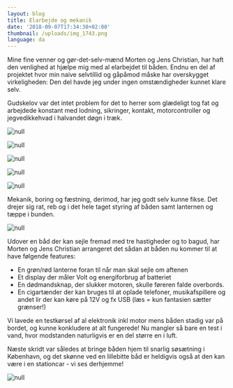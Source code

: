 ```yaml
---
layout: blog
title: Elarbejde og mekanik
date: '2018-09-07T17:34:30+02:00'
thumbnail: /uploads/img_1743.png
language: da
---
```

Mine fine venner og gør-det-selv-mænd Morten og Jens Christian, har haft den venlighed at hjælpe mig med al elarbejdet til båden. Endnu en del af projektet hvor min naive selvtillid og gåpåmod måske har overskygget virkeligheden: Den del  havde jeg under ingen omstændigheder kunnet klare selv. 

Gudskelov var det intet problem for det to herrer som glædeligt tog fat og arbejdede konstant med lodning, sikringer, kontakt, motorcontroller og jegvedikkehvad i halvandet døgn i træk.

![null](/uploads/img_0405.png)

![null](/uploads/img_0392.png)

![null](/uploads/img_0394.png)

![null](/uploads/img_0424.png)

![null](/uploads/img_0411.png)

Mekanik, boring og fæstning, derimod, har jeg godt selv kunne fikse. Det drejer sig rat, reb og i det hele taget styring af båden samt lanternen og tæppe i bunden.

![null](/uploads/img_1743.png)

Udover en båd der kan sejle fremad med tre hastigheder og to bagud, har Morten og Jens Christian arrangeret det sådan at båden nu kommer til at have følgende features:

* En grøn/rød lanterne foran til når man skal sejle om aftenen
* Et display der måler Volt og energiforbrug af batteriet
* En dødmandsknap, der slukker motoren, skulle føreren falde overbords.
* En cigartænder der kan bruges til at oplade telefoner, musikafspillere og andet lir der kan køre på 12V og fx USB (læs = kun fantasien sætter grænser!)

Vi lavede en testkørsel af al elektronik inkl motor mens båden stadig var på bordet, og kunne konkludere at alt fungerede! Nu mangler så bare en test i vand, hvor modstanden naturligvis er en del større en i luft.

Næste skridt var således at bringe båden hjem til snarlig søsætning i København, og det skønne ved en lillebitte båd er heldigvis også at den kan være i en stationcar - vi ses derhjemme!

![null](/uploads/img_0415-1.png)
